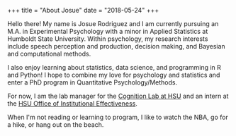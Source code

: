+++
title = "About Josue"
date = "2018-05-24"
+++

Hello there! My name is Josue Rodriguez and I am currently pursuing an M.A. in Experimental Psychology with a minor in Applied Statistics at Humboldt State University. Within psychology, my research interests include speech perception and production, decision making, and Bayesian and computational methods.

I also enjoy learning about statistics, data science, and programming in R and Python! I hope to combine my love for psychology and statistics and enter a PhD program in Quantitative Psychology/Methods. 

For now, I am the lab manager for the [Cognition Lab at HSU](https://www2.humboldt.edu/psychology/hands-learning/research-labs/cognition-lab) and an intern at the [HSU Office of Institutional Effectiveness](https://ie.humboldt.edu).

When I'm not reading or learning to program, I like to watch the NBA, go for a hike, or hang out on the beach. 

